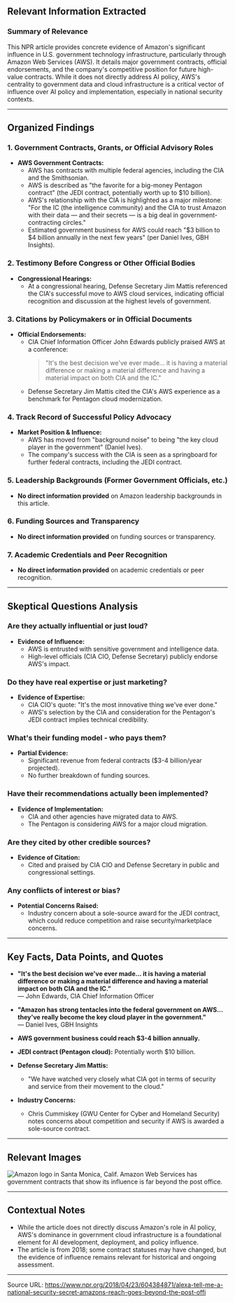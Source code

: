 ## Relevant Information Extracted

### Summary of Relevance
This NPR article provides concrete evidence of Amazon's significant influence in U.S. government technology infrastructure, particularly through Amazon Web Services (AWS). It details major government contracts, official endorsements, and the company's competitive position for future high-value contracts. While it does not directly address AI policy, AWS's centrality to government data and cloud infrastructure is a critical vector of influence over AI policy and implementation, especially in national security contexts.

---

## Organized Findings

### 1. Government Contracts, Grants, or Official Advisory Roles
- **AWS Government Contracts:**
  - AWS has contracts with multiple federal agencies, including the CIA and the Smithsonian.
  - AWS is described as "the favorite for a big-money Pentagon contract" (the JEDI contract, potentially worth up to $10 billion).
  - AWS's relationship with the CIA is highlighted as a major milestone: "For the IC (the intelligence community) and the CIA to trust Amazon with their data — and their secrets — is a big deal in government-contracting circles."
  - Estimated government business for AWS could reach "$3 billion to $4 billion annually in the next few years" (per Daniel Ives, GBH Insights).

### 2. Testimony Before Congress or Other Official Bodies
- **Congressional Hearings:**
  - At a congressional hearing, Defense Secretary Jim Mattis referenced the CIA's successful move to AWS cloud services, indicating official recognition and discussion at the highest levels of government.

### 3. Citations by Policymakers or in Official Documents
- **Official Endorsements:**
  - CIA Chief Information Officer John Edwards publicly praised AWS at a conference:  
    > "It's the best decision we've ever made... it is having a material difference or making a material difference and having a material impact on both CIA and the IC."
  - Defense Secretary Jim Mattis cited the CIA's AWS experience as a benchmark for Pentagon cloud modernization.

### 4. Track Record of Successful Policy Advocacy
- **Market Position & Influence:**
  - AWS has moved from "background noise" to being "the key cloud player in the government" (Daniel Ives).
  - The company's success with the CIA is seen as a springboard for further federal contracts, including the JEDI contract.

### 5. Leadership Backgrounds (Former Government Officials, etc.)
- **No direct information provided** on Amazon leadership backgrounds in this article.

### 6. Funding Sources and Transparency
- **No direct information provided** on funding sources or transparency.

### 7. Academic Credentials and Peer Recognition
- **No direct information provided** on academic credentials or peer recognition.

---

## Skeptical Questions Analysis

### Are they actually influential or just loud?
- **Evidence of Influence:**  
  - AWS is entrusted with sensitive government and intelligence data.
  - High-level officials (CIA CIO, Defense Secretary) publicly endorse AWS's impact.

### Do they have real expertise or just marketing?
- **Evidence of Expertise:**  
  - CIA CIO's quote: "It's the most innovative thing we've ever done."
  - AWS's selection by the CIA and consideration for the Pentagon's JEDI contract implies technical credibility.

### What's their funding model - who pays them?
- **Partial Evidence:**  
  - Significant revenue from federal contracts ($3-4 billion/year projected).
  - No further breakdown of funding sources.

### Have their recommendations actually been implemented?
- **Evidence of Implementation:**  
  - CIA and other agencies have migrated data to AWS.
  - The Pentagon is considering AWS for a major cloud migration.

### Are they cited by other credible sources?
- **Evidence of Citation:**  
  - Cited and praised by CIA CIO and Defense Secretary in public and congressional settings.

### Any conflicts of interest or bias?
- **Potential Concerns Raised:**  
  - Industry concern about a sole-source award for the JEDI contract, which could reduce competition and raise security/marketplace concerns.

---

## Key Facts, Data Points, and Quotes

- **"It's the best decision we've ever made... it is having a material difference or making a material difference and having a material impact on both CIA and the IC."**  
  — John Edwards, CIA Chief Information Officer

- **"Amazon has strong tentacles into the federal government on AWS... they've really become the key cloud player in the government."**  
  — Daniel Ives, GBH Insights

- **AWS government business could reach $3-4 billion annually.**

- **JEDI contract (Pentagon cloud):** Potentially worth $10 billion.

- **Defense Secretary Jim Mattis:**  
  - "We have watched very closely what CIA got in terms of security and service from their movement to the cloud."

- **Industry Concerns:**  
  - Chris Cummiskey (GWU Center for Cyber and Homeland Security) notes concerns about competition and security if AWS is awarded a sole-source contract.

---

## Relevant Images

![Amazon logo in Santa Monica, Calif. Amazon Web Services has government contracts that show its influence is far beyond the post office.](https://media.npr.org/assets/img/2018/04/20/ap_17047619531765_wide-6ad42687bd1109260be3f6049f2064f6282a6cf1.jpg?s=1100&c=15&f=jpeg)

---

## Contextual Notes

- While the article does not directly discuss Amazon's role in AI policy, AWS's dominance in government cloud infrastructure is a foundational element for AI development, deployment, and policy influence.
- The article is from 2018; some contract statuses may have changed, but the evidence of influence remains relevant for historical and ongoing assessment.

---

Source URL: https://www.npr.org/2018/04/23/604384871/alexa-tell-me-a-national-security-secret-amazons-reach-goes-beyond-the-post-offi